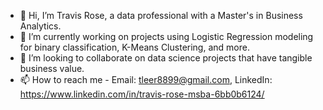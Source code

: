 - 👋 Hi, I’m Travis Rose, a data professional with a Master's in Business Analytics.
- 🌱 I’m currently working on projects using Logistic Regression modeling for binary classification, K-Means Clustering, and more. 
- 💞️ I’m looking to collaborate on data science projects that have tangible business value.
- 📫 How to reach me - Email: tleer8899@gmail.com, LinkedIn: https://www.linkedin.com/in/travis-rose-msba-6bb0b6124/
